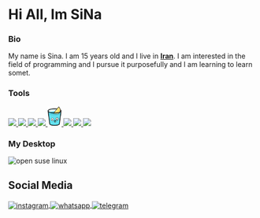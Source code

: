 # Hi All, Im SiNa

### Bio
My name is Sina. I am 15 years old and I live in [**Iran**](https://en.wikipedia.org/wiki/Iran). I am interested in the field of programming and I pursue it purposefully and I am learning to learn somet.

### Tools
<a href="https://www.javascript.com">
    <img src="https://upload.wikimedia.org/wikipedia/commons/thumb/9/99/Unofficial_JavaScript_logo_2.svg/2048px-Unofficial_JavaScript_logo_2.svg.png" with="40" height="40"/>
</a>
<a href="https://www.typescriptlang.org/">
    <img src="https://iconape.com/wp-content/png_logo_vector/typescript.png" with="40" height="40"/>
</a>
<a href="https://www.python.org/">
    <img src="https://s6.uupload.ir/files/python-logo_eys4.png" with="40" height="40"/>
</a>
<a href="https://go.dev">
    <img src="https://seeklogo.com/images/G/go-logo-046185B647-seeklogo.com.png" with="40" height="40"/>
</a>
<a href="https://github.com/gin-gonic/gin">
    <img src="https://raw.githubusercontent.com/gin-gonic/logo/master/color.png" with="40" height="40"/>
</a>
<a href="https://ruby-lang.org/">
    <img src="https://upload.wikimedia.org/wikipedia/commons/thumb/7/73/Ruby_logo.svg/1024px-Ruby_logo.svg.png" with="40" height="40"/>
</a>
<a href="https://mysql.com/">
    <img src="https://download.logo.wine/logo/MySQL/MySQL-Logo.wine.png" with="40" height="40"/>
</a>
<a href="https://sass-lang.com/">
    <img src="https://upload.wikimedia.org/wikipedia/commons/thumb/9/96/Sass_Logo_Color.svg/2560px-Sass_Logo_Color.svg.png" with="40" height="40"/>
</a>

### My Desktop
![open suse linux](https://s6.uupload.ir/files/screenshot_from_2022-05-27_16-58-48_f6an.png)

## Social Media  
<a href="https://instagram.com/sinamahboub_official/">
    <img align="center" src="https://cdn4.iconfinder.com/data/icons/social-media-2210/24/Instagram-512.png" alt="instagram" height="35" width="35" />
</a>
<a href="https://wa.me/+989940665667">
    <img align="center" src="https://logosarchive.com/wp-content/uploads/2021/07/Whatsapp-logo-icon-transparent.png" alt="whatsapp" height="35" width="35" />
</a>
<a href="https://t.me/Sina_Mahboub/">
    <img align="center" src="https://s6.uupload.ir/files/screenshot_2022-03-02_at_20-28-38_main_pmw5.png" alt="telegram" height="35" width="35" />
</a>

